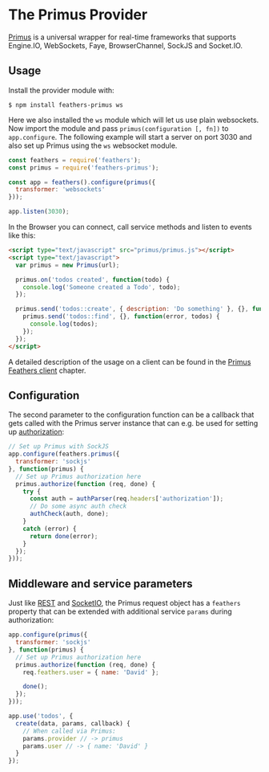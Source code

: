 # The Primus Provider

[Primus](https://github.com/primus/primus) is a universal wrapper for real-time frameworks that supports Engine.IO, WebSockets, Faye, BrowserChannel, SockJS and Socket.IO.

## Usage

Install the provider module with:

```
$ npm install feathers-primus ws
```

Here we also installed the `ws` module which will let us use plain websockets. Now import the module and pass `primus(configuration [, fn])` to `app.configure`. The following example will start a server on port 3030 and also set up Primus using the `ws` websocket module.

```js
const feathers = require('feathers');
const primus = require('feathers-primus');

const app = feathers().configure(primus({
  transformer: 'websockets'
}));

app.listen(3030);
```

In the Browser you can connect, call service methods and listen to events like this:

```html
<script type="text/javascript" src="primus/primus.js"></script>
<script type="text/javascript">
  var primus = new Primus(url);

  primus.on('todos created', function(todo) {
    console.log('Someone created a Todo', todo);
  });

  primus.send('todos::create', { description: 'Do something' }, {}, function() {
    primus.send('todos::find', {}, function(error, todos) {
      console.log(todos);
    });
  });
</script>
```

A detailed description of the usage on a client can be found in the [Primus Feathers client](../clients/primus.md) chapter.

## Configuration

The second parameter to the configuration function can be a callback that gets called with the Primus server instance that can e.g. be used for setting up [authorization](https://github.com/primus/primus#authorization):

```js
// Set up Primus with SockJS
app.configure(feathers.primus({
  transformer: 'sockjs'
}, function(primus) {
  // Set up Primus authorization here
  primus.authorize(function (req, done) {
    try { 
      const auth = authParser(req.headers['authorization']);
      // Do some async auth check
      authCheck(auth, done);
    }
    catch (error) {
      return done(error);
    }
  });
}));
```

## Middleware and service parameters

Just like [REST](../rest/readme.md) and [SocketIO](socket-io.md), the Primus request object has a `feathers` property that can be extended with additional service `params` during authorization:

```js
app.configure(primus({
  transformer: 'sockjs'
}, function(primus) {
  // Set up Primus authorization here
  primus.authorize(function (req, done) {
    req.feathers.user = { name: 'David' };

    done();
  });
}));

app.use('todos', {
  create(data, params, callback) {
    // When called via Primus:
    params.provider // -> primus
    params.user // -> { name: 'David' }
  }
});
```
